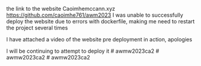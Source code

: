 the link to the website 
Caoimhemccann.xyz
https://github.com/caoimhe761/awm2023
I was unable to successfully deploy the website due to errors with dockerfile, making me need to restart the project several times 

I have attached a video of the website pre deployment in action, apologies

I will be continuing to attempt to deploy it
#   a w m w 2 0 2 3 c a 2  
 #   a w m w 2 0 2 3 c a 2  
 #   a w m w 2 0 2 3 c a 2  
 